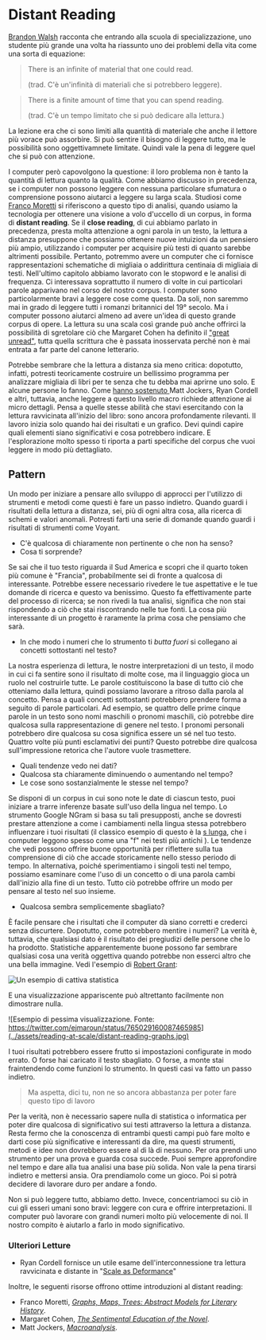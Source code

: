 # Distant Reading

[Brandon Walsh](https://walshbr.com) racconta che entrando alla scuola di specializzazione, uno studente più grande una volta ha riassunto uno dei problemi della vita come una sorta di equazione:

> There is an infinite of material that one could read.
>
> (trad. C'è un'infinità di materiali che si potrebbero leggere).

> There is a finite amount of time that you can spend reading.
>
> (trad. C'è un tempo limitato che si può dedicare alla lettura.)

La lezione era che ci sono limiti alla quantità di materiale che anche il lettore più vorace può assorbire. Si può sentire il bisogno di leggere tutto, ma le possibilità sono oggettivamnete limitate. Quindi vale la pena di leggere quel che si può con attenzione.

I computer però capovolgono la questione: il loro problema non è tanto la quantità di lettura quanto la qualità. Come abbiamo discusso in precedenza, se i computer non possono leggere con nessuna particolare sfumatura o comprensione possono aiutarci a leggere su larga scala. Studiosi come [Franco Moretti](https://it.wikipedia.org/wiki/Franco\_Moretti) si riferiscono a questo tipo di analisi, quando usiamo la tecnologia per ottenere una visione a volo d'uccello di un corpus, in forma di **distant reading**. Se il **close reading**, di cui abbiamo parlato in precedenza, presta molta attenzione a ogni parola in un testo, la lettura a distanza presuppone che possiamo ottenere nuove intuizioni da un pensiero più ampio, utilizzando i computer per acquisire più testi di quanto sarebbe altrimenti possibile. Pertanto, potremmo avere un computer che ci fornisce rappresentazioni schematiche di migliaia o addirittura centinaia di migliaia di testi. Nell'ultimo capitolo abbiamo lavorato con le stopword e le analisi di frequenza. Ci interessava soprattutto il numero di volte in cui particolari parole apparivano nel corso del nostro corpus. I computer sono particolarmente bravi a leggere cose come questa. Da soli, non saremmo mai in grado di leggere tutti i romanzi britannici del 19° secolo. Ma i computer possono aiutarci almeno ad avere un'idea di questo grande corpus di opere. La lettura su una scala così grande può anche offrirci la possibilità di sgretolare ciò che Margaret Cohen ha definito il ["great unread"](http://press.princeton.edu/titles/6645.html), tutta quella scrittura che è passata inosservata perché non è mai entrata a far parte del canone letterario.

Potrebbe sembrare che la lettura a distanza sia meno critica: dopotutto, infatti, potresti teoricamente costruire un bellissimo programma per analizzare migliaia di libri per te senza che tu debba mai aprirne uno solo. E alcune persone lo fanno. Come [hanno sostenuto ](https://ryancordell.org/research/scale-as-deformance/)Matt Jockers, Ryan Cordell e altri, tuttavia, anche leggere a questo livello macro richiede attenzione ai micro dettagli. Pensa a quelle stesse abilità che stavi esercitando con la lettura ravvicinata all'inizio del libro: sono ancora profondamente rilevanti. Il lavoro inizia solo quando hai dei risultati e un grafico. Devi quindi capire quali elementi siano significativi e cosa potrebbero indicare. E l'esplorazione molto spesso ti riporta a parti specifiche del corpus che vuoi leggere in modo più dettagliato.

## Pattern

Un modo per iniziare a pensare allo sviluppo di approcci per l'utilizzo di strumenti e metodi come questi è fare un passo indietro. Quando guardi i risultati della lettura a distanza, sei, più di ogni altra cosa, alla ricerca di schemi e valori anomali. Potresti farti una serie di domande quando guardi i risultati di strumenti come Voyant.

* C'è qualcosa di chiaramente non pertinente o che non ha senso?
* Cosa ti sorprende?

Se sai che il tuo testo riguarda il Sud America e scopri che il quarto token più comune è "Francia", probabilmente sei di fronte a qualcosa di interessante. Potrebbe essere necessario rivedere le tue aspettative e le tue domande di ricerca e questo va benissimo. Questo fa effettivamente parte del processo di ricerca; se non rivedi la tua analisi, significa che non stai rispondendo a ciò che stai riscontrando nelle tue fonti. La cosa più interessante di un progetto è raramente la prima cosa che pensiamo che sarà.

* In che modo i numeri che lo strumento ti _butta fuori_ si collegano ai concetti sottostanti nel testo?

La nostra esperienza di lettura, le nostre interpretazioni di un testo, il modo in cui ci fa sentire sono il risultato di molte cose, ma il linguaggio gioca un ruolo nel costruirle tutte. Le parole costituiscono la base di tutto ciò che otteniamo dalla lettura, quindi possiamo lavorare a ritroso dalla parola al concetto. Pensa a quali concetti sottostanti potrebbero prendere forma a seguito di parole particolari. Ad esempio, se quattro delle prime cinque parole in un testo sono nomi maschili o pronomi maschili, ciò potrebbe dire qualcosa sulla rappresentazione di genere nel testo. I pronomi personali potrebbero dire qualcosa su cosa significa essere un sé nel tuo testo. Quattro volte più punti esclamativi dei punti? Questo potrebbe dire qualcosa sull'impressione retorica che l'autore vuole trasmettere.

* Quali tendenze vedo nei dati?&#x20;
* Qualcosa sta chiaramente diminuendo o aumentando nel tempo?&#x20;
* Le cose sono sostanzialmente le stesse nel tempo?

Se disponi di un corpus in cui sono note le date di ciascun testo, puoi iniziare a trarre inferenze basate sull'uso della lingua nel tempo. Lo strumento Google NGram si basa su tali presupposti, anche se dovresti prestare attenzione a come i cambiamenti nella lingua stessa potrebbero influenzare i tuoi risultati (il classico esempio di questo è la [s lunga](https://it.wikipedia.org/wiki/S\_lunga), che i computer leggono spesso come una "f" nei testi più antichi ). Le tendenze che vedi possono offrire buone opportunità per riflettere sulla tua comprensione di ciò che accade storicamente nello stesso periodo di tempo. In alternativa, poiché sperimentiamo i singoli testi nel tempo, possiamo esaminare come l'uso di un concetto o di una parola cambi dall'inizio alla fine di un testo. Tutto ciò potrebbe offrire un modo per pensare al testo nel suo insieme.

* Qualcosa sembra semplicemente sbagliato?

È facile pensare che i risultati che il computer  dà siano corretti e crederci senza discurtere. Dopotutto, come potrebbero mentire i numeri? La verità è, tuttavia, che qualsiasi dato è il risultato dei pregiudizi delle persone che lo ha prodotto. Statistiche apparentemente buone possono far sembrare qualsiasi cosa una verità oggettiva quando potrebbe non esserci altro che una bella immagine. Vedi l'esempio di [Robert Grant](http://www.thefunctionalart.com/2016/08/download-datasaurus-never-trust-summary.html):

![Un esempio di cattiva statistica](../assets/reading-at-scale/distant-reading-dinosaur.jpg)

E una visualizzazione appariscente può altrettanto facilmente non dimostrare nulla.

![Esempio di pessima visualizzazione. Fonte: https://twitter.com/ejmaroun/status/765029160087465985](../assets/reading-at-scale/distant-reading-graphs.jpg)

I tuoi risultati potrebbero essere frutto si  impostazioni configurate in modo errato. O forse hai caricato il testo sbagliato. O forse, a monte  stai fraintendendo come funzioni lo strumento. In questi casi va fatto un passo indietro.

> Ma aspetta, dici tu, non ne so ancora abbastanza per poter fare questo tipo di lavoro

Per la verità, non è necessario sapere nulla di statistica o informatica per poter dire qualcosa di significativo sui testi attraverso la lettura a distanza. Resta fermo che la conoscenza di entrambi questi campi può fare molto e darti cose più significative e interessanti da dire, ma questi strumenti, metodi e idee non dovrebbero essere al di là di nessuno. Per ora prendi uno strumento per una prova e guarda cosa succede. Puoi sempre approfondire nel tempo e dare alla tua analisi una base più solida. Non vale la pena tirarsi indietro e mettersi ansia. Ora prendiamolo come un gioco. Poi si potrà decidere di lavorare duro per andare a fondo.

Non si può leggere tutto, abbiamo detto. Invece, concentriamoci su ciò in cui gli esseri umani sono bravi: leggere con cura e offrire interpretazioni. Il computer può lavorare con grandi numeri molto più velocemente di noi. Il  nostro compito è aiutarlo a farlo in modo significativo.

### Ulteriori Letture

* Ryan Cordell fornisce un utile esame dell'interconnessione tra lettura ravvicinata e distante in "[Scale as Deformance](http://ryancordell.org/research/scale-as-deformance/)"

Inoltre, le seguenti risorse offrono ottime introduzioni al distant reading:

* Franco Moretti, [_Graphs, Maps, Trees: Abstract Models for Literary History_](https://www.amazon.com/Graphs-Maps-Trees-Abstract-Literary/dp/1844671852).
* Margaret Cohen, [_The Sentimental Education of the Novel_](http://press.princeton.edu/titles/6645.html).
* Matt Jockers, [_Macroanalysis_](http://www.press.uillinois.edu/books/catalog/88wba3wn9780252037528.html).
